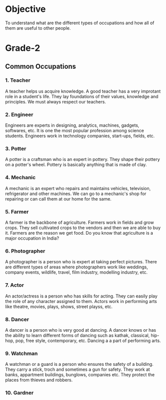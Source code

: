 # Objective

To understand what are the different types of occupations and how all of them are useful to other people.

# Grade-2

## Common Occupations

### 1. Teacher

A teacher helps us acquire knowledge. A good teacher has a very improtant role in a student's life. They lay foundations of their values, knowledge and principles. We must always respect our teachers.

### 2. Engineer

Engineers are experts in designing, analytics, machines, gadgets, softwares, etc. It is one the most popular profession among science students. Engineers work in technology companies, start-ups, fields, etc.

### 3. Potter

A potter is a craftsman who is an expert in pottery. They shape their pottery on a potter's wheel. Pottery is basically anything that is made of clay.

### 4. Mechanic

A mechanic is an expert who repairs and maintains vehicles, television, refrigerator and other machines. We can go to a mechanic's shop for repairing or can call them at our home for the same.

### 5. Farmer

A farmer is the backbone of agriculture. Farmers work in fields and grow crops. They sell cultivated crops to the vendors and then we are able to buy it. Farmers are the reason we get food. Do you know that agriculture is a major occupation in India?

### 6. Photographer

A photographer is a person who is expert at taking perfect pictures. There are different types of areas where photographers work like weddings, company events, wildlife, travel, film industry, modelling industry, etc.

### 7. Actor

An actor/actress is a person who has skills for acting. They can easily play the role of any character assigned to them. Actors work in performing arts like theatre, movies, plays, shows, street playss, etc.

### 8. Dancer

A dancer is a person who is very good at dancing. A dancer knows or has the ability to learn different forms of dancing such as kathak, classical, hip-hop, pop, free style, contemporary, etc. Dancing a a part of performing arts.

### 9. Watchman

A watchman or a guard is a person who ensures the safety of a building. They carry a stick, troch and sometimes a gun for safety. They work at banks, appartment buildings, bunglows, companies etc. They protect the places from thieves and robbers.

### 10. Gardner

